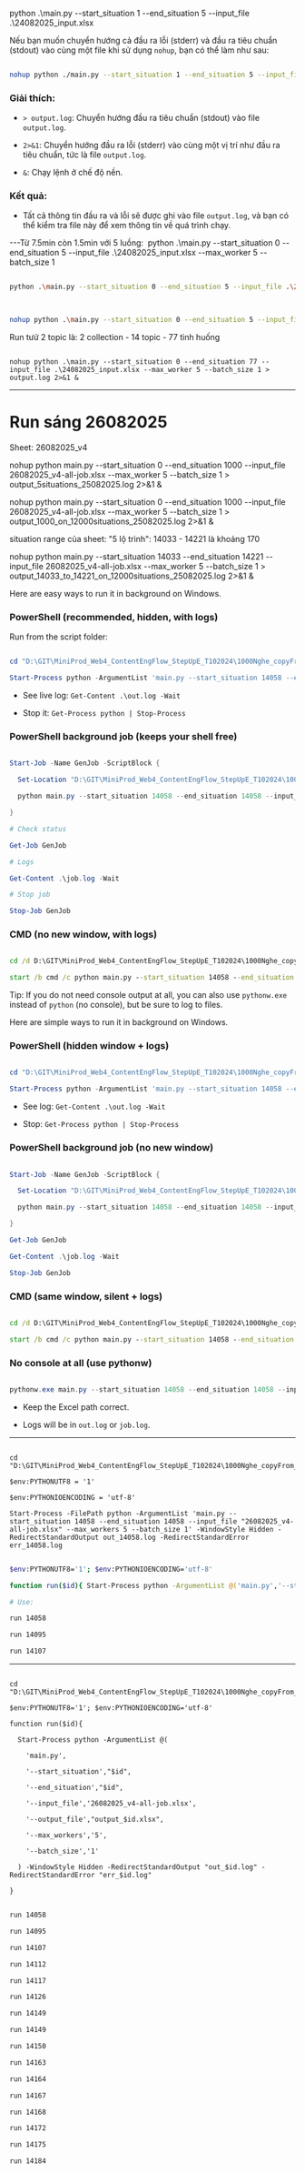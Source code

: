 
python .\main.py --start_situation 1 --end_situation 5 --input_file .\24082025_input.xlsx

  
  

Nếu bạn muốn chuyển hướng cả đầu ra lỗi (stderr) và đầu ra tiêu chuẩn (stdout) vào cùng một file khi sử dụng `nohup`, bạn có thể làm như sau:

  

```bash

nohup python ./main.py --start_situation 1 --end_situation 5 --input_file ./24082025_input.xlsx > output.log 2>&1 &

```

  

### Giải thích:

  

- `> output.log`: Chuyển hướng đầu ra tiêu chuẩn (stdout) vào file `output.log`.

- `2>&1`: Chuyển hướng đầu ra lỗi (stderr) vào cùng một vị trí như đầu ra tiêu chuẩn, tức là file `output.log`.

- `&`: Chạy lệnh ở chế độ nền.

  

### Kết quả:

  

- Tất cả thông tin đầu ra và lỗi sẽ được ghi vào file `output.log`, và bạn có thể kiểm tra file này để xem thông tin về quá trình chạy.

  
  
  

---Từ 7.5min còn 1.5min với 5 luồng:  python .\main.py --start_situation 0 --end_situation 5 --input_file .\24082025_input.xlsx --max_worker 5 --batch_size 1

  

```bash

python .\main.py --start_situation 0 --end_situation 5 --input_file .\24082025_input.xlsx --max_worker 5 --batch_size 1

  

nohup python .\main.py --start_situation 0 --end_situation 5 --input_file .\24082025_input.xlsx --max_worker 5 --batch_size 1 > output.log 2>&1 &

```

  

Run tưử 2 topic là: 2 collection - 14 topic - 77 tình huống

  

```

nohup python .\main.py --start_situation 0 --end_situation 77 --input_file .\24082025_input.xlsx --max_worker 5 --batch_size 1 > output.log 2>&1 &

```

  
  

---

# Run sáng 26082025

Sheet: 26082025_v4

  

nohup python main.py --start_situation 0 --end_situation 1000 --input_file 26082025_v4-all-job.xlsx --max_worker 5 --batch_size 1 > output_5situations_25082025.log 2>&1 &

nohup python main.py --start_situation 0 --end_situation 1000 --input_file 26082025_v4-all-job.xlsx --max_worker 5 --batch_size 1 > output_1000_on_12000situations_25082025.log 2>&1 &

  

situation range của sheet: "5 lộ trình": 14033 - 14221 là khoảng 170

nohup python main.py --start_situation 14033 --end_situation 14221 --input_file 26082025_v4-all-job.xlsx --max_worker 5 --batch_size 1 > output_14033_to_14221_on_12000situations_25082025.log 2>&1 &

  
  
  
  

Here are easy ways to run it in background on Windows.

  

### PowerShell (recommended, hidden, with logs)

Run from the script folder:

```powershell

cd "D:\GIT\MiniProd_Web4_ContentEngFlow_StepUpE_T102024\1000Nghe_copyFrom_LS_ai_automation\utils_genLessonDetail1000Nghe_22082025_v2"

Start-Process python -ArgumentList 'main.py --start_situation 14058 --end_situation 14058 --input_file "26082025_v4-all-job.xlsx" --max_workers 5 --batch_size 1' -WindowStyle Hidden -RedirectStandardOutput out.log -RedirectStandardError err.log

```

- See live log: `Get-Content .\out.log -Wait`

- Stop it: `Get-Process python | Stop-Process`

  

### PowerShell background job (keeps your shell free)

```powershell

Start-Job -Name GenJob -ScriptBlock {

  Set-Location "D:\GIT\MiniProd_Web4_ContentEngFlow_StepUpE_T102024\1000Nghe_copyFrom_LS_ai_automation\utils_genLessonDetail1000Nghe_22082025_v2"

  python main.py --start_situation 14058 --end_situation 14058 --input_file "26082025_v4-all-job.xlsx" --max_workers 5 --batch_size 1 *> job.log

}

# Check status

Get-Job GenJob

# Logs

Get-Content .\job.log -Wait

# Stop job

Stop-Job GenJob

```

  

### CMD (no new window, with logs)

```cmd

cd /d D:\GIT\MiniProd_Web4_ContentEngFlow_StepUpE_T102024\1000Nghe_copyFrom_LS_ai_automation\utils_genLessonDetail1000Nghe_22082025_v2

start /b cmd /c python main.py --start_situation 14058 --end_situation 14058 --input_file "26082025_v4-all-job.xlsx" --max_workers 5 --batch_size 1 > out.log 2>&1

```

  

Tip: If you do not need console output at all, you can also use `pythonw.exe` instead of `python` (no console), but be sure to log to files.

  

Here are simple ways to run it in background on Windows.

  

### PowerShell (hidden window + logs)

```powershell

cd "D:\GIT\MiniProd_Web4_ContentEngFlow_StepUpE_T102024\1000Nghe_copyFrom_LS_ai_automation\utils_genLessonDetail1000Nghe_22082025_v2"

Start-Process python -ArgumentList 'main.py --start_situation 14058 --end_situation 14058 --input_file "26082025_v4-all-job.xlsx" --max_workers 5 --batch_size 1' -WindowStyle Hidden -RedirectStandardOutput out.log -RedirectStandardError err.log

```

- See log: `Get-Content .\out.log -Wait`

- Stop: `Get-Process python | Stop-Process`

  

### PowerShell background job (no new window)

```powershell

Start-Job -Name GenJob -ScriptBlock {

  Set-Location "D:\GIT\MiniProd_Web4_ContentEngFlow_StepUpE_T102024\1000Nghe_copyFrom_LS_ai_automation\utils_genLessonDetail1000Nghe_22082025_v2"

  python main.py --start_situation 14058 --end_situation 14058 --input_file "26082025_v4-all-job.xlsx" --max_workers 5 --batch_size 1 *> job.log

}

Get-Job GenJob

Get-Content .\job.log -Wait

Stop-Job GenJob

```

  

### CMD (same window, silent + logs)

```cmd

cd /d D:\GIT\MiniProd_Web4_ContentEngFlow_StepUpE_T102024\1000Nghe_copyFrom_LS_ai_automation\utils_genLessonDetail1000Nghe_22082025_v2

start /b cmd /c python main.py --start_situation 14058 --end_situation 14058 --input_file "26082025_v4-all-job.xlsx" --max_workers 5 --batch_size 1 > out.log 2>&1

```

  

### No console at all (use pythonw)

```powershell

pythonw.exe main.py --start_situation 14058 --end_situation 14058 --input_file "26082025_v4-all-job.xlsx" --max_workers 5 --batch_size 1 *> out.log

```

  

- Keep the Excel path correct.

- Logs will be in `out.log` or `job.log`.

  
  
  

---

```

cd "D:\GIT\MiniProd_Web4_ContentEngFlow_StepUpE_T102024\1000Nghe_copyFrom_LS_ai_automation\utils_genLessonDetail1000Nghe_22082025_v2"

$env:PYTHONUTF8 = '1'

$env:PYTHONIOENCODING = 'utf-8'

Start-Process -FilePath python -ArgumentList 'main.py --start_situation 14058 --end_situation 14058 --input_file "26082025_v4-all-job.xlsx" --max_workers 5 --batch_size 1' -WindowStyle Hidden -RedirectStandardOutput out_14058.log -RedirectStandardError err_14058.log

```

  
  

```bash

$env:PYTHONUTF8='1'; $env:PYTHONIOENCODING='utf-8'

function run($id){ Start-Process python -ArgumentList @('main.py','--start_situation',"$id",'--end_situation',"$id",'--input_file','26082025_v4-all-job.xlsx','--max_workers','5','--batch_size','1') -WindowStyle Hidden -RedirectStandardOutput "out_$id.log" -RedirectStandardError "err_$id.log" }

# Use:

run 14058

run 14095

run 14107

```

  

---

```power shell

cd "D:\GIT\MiniProd_Web4_ContentEngFlow_StepUpE_T102024\1000Nghe_copyFrom_LS_ai_automation\utils_genLessonDetail1000Nghe_22082025_v2"

$env:PYTHONUTF8='1'; $env:PYTHONIOENCODING='utf-8'

function run($id){

  Start-Process python -ArgumentList @(

    'main.py',

    '--start_situation',"$id",

    '--end_situation',"$id",

    '--input_file','26082025_v4-all-job.xlsx',

    '--output_file',"output_$id.xlsx",

    '--max_workers','5',

    '--batch_size','1'

  ) -WindowStyle Hidden -RedirectStandardOutput "out_$id.log" -RedirectStandardError "err_$id.log"

}

```

  
```BASH

run 14058

run 14095

run 14107

run 14112

run 14117

run 14126

run 14149

run 14149

run 14150

run 14163

run 14164

run 14167

run 14168

run 14172

run 14175

run 14184

```